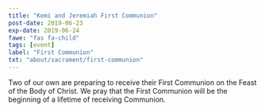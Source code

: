 ```yaml
---
title: "Kemi and Jeremiah First Communion"
post-date: 2019-06-23
exp-date: 2019-06-24
fawe: "fas fa-child"
tags: [event]
label: "First Communion"
txt: "about/sacrament/first-communion"
---
```

Two of our own are preparing to receive their First Communion on the Feast of the Body of Christ. We pray that the First Communion will be the beginning of a lifetime of receiving Communion.